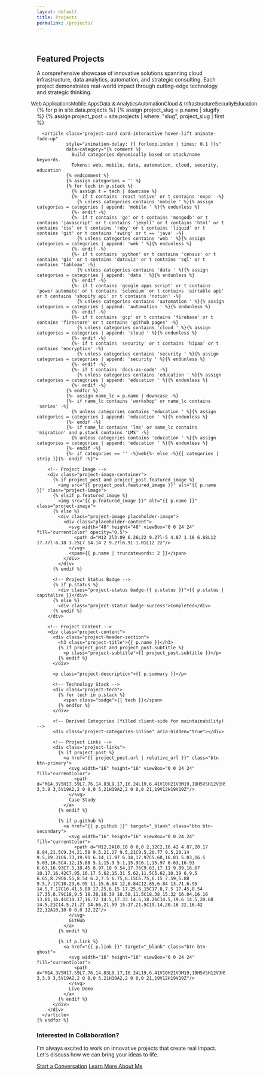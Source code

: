 ```yaml
---
layout: default
title: Projects
permalink: /projects/
---
```

<br>

<div class="container">
  <!-- Page Header -->
  <section class="section-header animate-fade-up">
    <h1 class="section-title">Featured Projects</h1>
    <p class="section-subtitle">
      A comprehensive showcase of innovative solutions spanning cloud infrastructure, 
      data analytics, automation, and strategic consulting. Each project demonstrates 
      real-world impact through cutting-edge technology and strategic thinking.
    </p>
  </section>

  <!-- Project Categories Filter -->
  <div class="project-categories mb-12 animate-fade-up" style="animation-delay: 0.2s">
    <div class="category-filters">
      <button class="category-filter active" data-category="all">All Projects</button>
      <button class="category-filter" data-category="web">Web Applications</button>
      <button class="category-filter" data-category="mobile">Mobile Apps</button>
      <button class="category-filter" data-category="data">Data & Analytics</button>
      <button class="category-filter" data-category="automation">Automation</button>
      <button class="category-filter" data-category="cloud">Cloud & Infrastructure</button>
      <button class="category-filter" data-category="security">Security</button>
      <button class="category-filter" data-category="education">Education</button>
    </div>
  </div>

  <!-- Projects Grid -->
  <div class="project-grid">
    {% for p in site.data.projects %}
      {% assign project_slug = p.name | slugify %}
      {% assign project_post = site.projects | where: "slug", project_slug | first %}
      
      <article class="project-card card-interactive hover-lift animate-fade-up" 
               style="animation-delay: {{ forloop.index | times: 0.1 }}s"
               data-category="{% comment %}
                 Build categories dynamically based on stack/name keywords.
                 Tokens: web, mobile, data, automation, cloud, security, education
               {% endcomment %}
               {% assign categories = '' %}
               {% for tech in p.stack %}
                 {% assign t = tech | downcase %}
                 {%- if t contains 'react native' or t contains 'expo' -%}
                   {% unless categories contains 'mobile ' %}{% assign categories = categories | append: 'mobile ' %}{% endunless %}
                 {%- endif -%}
                 {%- if t contains 'go' or t contains 'mongodb' or t contains 'javascript' or t contains 'jekyll' or t contains 'html' or t contains 'css' or t contains 'ruby' or t contains 'liquid' or t contains 'git' or t contains 'swing' or t == 'java' -%}
                   {% unless categories contains 'web ' %}{% assign categories = categories | append: 'web ' %}{% endunless %}
                 {%- endif -%}
                 {%- if t contains 'python' or t contains 'census' or t contains 'gis' or t contains 'dataviz' or t contains 'sql' or t contains 'tableau' -%}
                   {% unless categories contains 'data ' %}{% assign categories = categories | append: 'data ' %}{% endunless %}
                 {%- endif -%}
                 {%- if t contains 'google apps script' or t contains 'power automate' or t contains 'selenium' or t contains 'airtable api' or t contains 'shopify api' or t contains 'notion' -%}
                   {% unless categories contains 'automation ' %}{% assign categories = categories | append: 'automation ' %}{% endunless %}
                 {%- endif -%}
                 {%- if t contains 'gcp' or t contains 'firebase' or t contains 'firestore' or t contains 'github pages' -%}
                   {% unless categories contains 'cloud ' %}{% assign categories = categories | append: 'cloud ' %}{% endunless %}
                 {%- endif -%}
                 {%- if t contains 'security' or t contains 'hipaa' or t contains 'encryption' -%}
                   {% unless categories contains 'security ' %}{% assign categories = categories | append: 'security ' %}{% endunless %}
                 {%- endif -%}
                 {%- if t contains 'docs-as-code' -%}
                   {% unless categories contains 'education ' %}{% assign categories = categories | append: 'education ' %}{% endunless %}
                 {%- endif -%}
               {% endfor %}
               {%- assign name_lc = p.name | downcase -%}
               {%- if name_lc contains 'workshop' or name_lc contains 'series' -%}
                 {% unless categories contains 'education ' %}{% assign categories = categories | append: 'education ' %}{% endunless %}
               {%- endif -%}
               {%- if name_lc contains 'lms' or name_lc contains 'migration' and p.stack contains 'LMS' -%}
                 {% unless categories contains 'education ' %}{% assign categories = categories | append: 'education ' %}{% endunless %}
               {%- endif -%}
               {%- if categories == '' -%}web{%- else -%}{{ categories | strip }}{%- endif -%}">
        
        <!-- Project Image -->
        <div class="project-image-container">
          {% if project_post and project_post.featured_image %}
            <img src="{{ project_post.featured_image }}" alt="{{ p.name }}" class="project-image">
          {% elsif p.featured_image %}
            <img src="{{ p.featured_image }}" alt="{{ p.name }}" class="project-image">
          {% else %}
            <div class="project-image placeholder-image">
              <div class="placeholder-content">
                <svg width="48" height="48" viewBox="0 0 24 24" fill="currentColor" opacity="0.5">
                  <path d="M12 2l3.09 6.26L22 9.27l-5 4.87 1.18 6.88L12 17.77l-6.18 3.25L7 14.14 2 9.27l6.91-1.01L12 2z"/>
                </svg>
                <span>{{ p.name | truncatewords: 2 }}</span>
              </div>
            </div>
          {% endif %}
          
          <!-- Project Status Badge -->
          {% if p.status %}
            <div class="project-status badge-{{ p.status }}">{{ p.status | capitalize }}</div>
          {% else %}
            <div class="project-status badge-success">Completed</div>
          {% endif %}
        </div>
        
        <!-- Project Content -->
        <div class="project-content">
          <div class="project-header-section">
            <h3 class="project-title">{{ p.name }}</h3>
            {% if project_post and project_post.subtitle %}
              <p class="project-subtitle">{{ project_post.subtitle }}</p>
            {% endif %}
          </div>
          
          <p class="project-description">{{ p.summary }}</p>
          
          <!-- Technology Stack -->
          <div class="project-tech">
            {% for tech in p.stack %}
              <span class="badge">{{ tech }}</span>
            {% endfor %}
          </div>

          <!-- Derived Categories (filled client-side for maintainability) -->
          <div class="project-categories-inline" aria-hidden="true"></div>
          
          <!-- Project Links -->
          <div class="project-links">
            {% if project_post %}
              <a href="{{ project_post.url | relative_url }}" class="btn btn-primary">
                <svg width="16" height="16" viewBox="0 0 24 24" fill="currentColor">
                  <path d="M14,3V5H17.59L7.76,14.83L9.17,16.24L19,6.41V10H21V3M19,19H5V5H12V3H5C3.89,3 3,3.9 3,5V19A2,2 0 0,0 5,21H19A2,2 0 0,0 21,19V12H19V19Z"/>
                </svg>
                Case Study
              </a>
            {% endif %}
            
            {% if p.github %}
              <a href="{{ p.github }}" target="_blank" class="btn btn-secondary">
                <svg width="16" height="16" viewBox="0 0 24 24" fill="currentColor">
                  <path d="M12,2A10,10 0 0,0 2,12C2,16.42 4.87,20.17 8.84,21.5C9.34,21.58 9.5,21.27 9.5,21C9.5,20.77 9.5,20.14 9.5,19.31C6.73,19.91 6.14,17.97 6.14,17.97C5.68,16.81 5.03,16.5 5.03,16.5C4.12,15.88 5.1,15.9 5.1,15.9C6.1,15.97 6.63,16.93 6.63,16.93C7.5,18.45 8.97,18 9.54,17.76C9.63,17.11 9.89,16.67 10.17,16.42C7.95,16.17 5.62,15.31 5.62,11.5C5.62,10.39 6,9.5 6.65,8.79C6.55,8.54 6.2,7.5 6.75,6.15C6.75,6.15 7.59,5.88 9.5,7.17C10.29,6.95 11.15,6.84 12,6.84C12.85,6.84 13.71,6.95 14.5,7.17C16.41,5.88 17.25,6.15 17.25,6.15C17.8,7.5 17.45,8.54 17.35,8.79C18,9.5 18.38,10.39 18.38,11.5C18.38,15.32 16.04,16.16 13.81,16.41C14.17,16.72 14.5,17.33 14.5,18.26C14.5,19.6 14.5,20.68 14.5,21C14.5,21.27 14.66,21.59 15.17,21.5C19.14,20.16 22,16.42 22,12A10,10 0 0,0 12,2Z"/>
                </svg>
                GitHub
              </a>
            {% endif %}
            
            {% if p.link %}
              <a href="{{ p.link }}" target="_blank" class="btn btn-ghost">
                <svg width="16" height="16" viewBox="0 0 24 24" fill="currentColor">
                  <path d="M14,3V5H17.59L7.76,14.83L9.17,16.24L19,6.41V10H21V3M19,19H5V5H12V3H5C3.89,3 3,3.9 3,5V19A2,2 0 0,0 5,21H19A2,2 0 0,0 21,19V12H19V19Z"/>
                </svg>
                Live Demo
              </a>
            {% endif %}
          </div>
        </div>
      </article>
    {% endfor %}
  </div>
  
  <!-- Call to Action -->
  <section class="cta-section text-center mt-20 animate-fade-up">
    <div class="card" style="max-width: 600px; margin: 0 auto;">
      <h3>Interested in Collaboration?</h3>
      <p class="text-secondary mb-6">
        I'm always excited to work on innovative projects that create real impact. 
        Let's discuss how we can bring your ideas to life.
      </p>
      <div class="flex gap-4 justify-center">
        <a href="/contact/" class="btn btn-primary">Start a Conversation</a>
        <a href="/about/" class="btn btn-secondary">Learn More About Me</a>
      </div>
    </div>
  </section>
</div>

<!-- Enhanced Project Styles -->
<style>
.project-categories {
  display: flex;
  justify-content: center;
  margin-bottom: var(--space-12);
}

.category-filters {
  display: flex;
  gap: var(--space-2);
  background: var(--bg-secondary);
  padding: var(--space-1);
  border-radius: var(--radius-xl);
  border: 1px solid var(--border-primary);
}

.category-filter {
  padding: var(--space-2) var(--space-4);
  border: none;
  background: transparent;
  color: var(--text-secondary);
  font-size: var(--text-sm);
  font-weight: 500;
  border-radius: var(--radius-lg);
  cursor: pointer;
  transition: all var(--duration-200) var(--ease-out);
  white-space: nowrap;
}

.category-filter:hover,
.category-filter.active {
  background: var(--primary-500);
  color: white;
}

.project-image-container {
  position: relative;
  overflow: hidden;
  border-radius: var(--radius-xl) var(--radius-xl) 0 0;
  height: 200px;
}

.placeholder-image {
  display: flex;
  align-items: center;
  justify-content: center;
  height: 100%;
  background: linear-gradient(135deg, var(--primary-50), var(--primary-100));
  color: var(--primary-600);
}

.placeholder-content {
  display: flex;
  flex-direction: column;
  align-items: center;
  gap: var(--space-2);
  font-weight: 600;
  font-size: var(--text-sm);
}

.project-status {
  position: absolute;
  top: var(--space-3);
  right: var(--space-3);
  padding: var(--space-1) var(--space-2);
  font-size: var(--text-xs);
  font-weight: 600;
  border-radius: var(--radius-full);
}

.badge-completed {
  background: #dcfce7;
  color: #166534;
}

.badge-in-progress {
  background: #fef3c7;
  color: #92400e;
}

.badge-planning {
  background: #dbeafe;
  color: #1e40af;
}

.badge-on-hold {
  background: #f3f4f6;
  color: #4b5563;
}

.badge-archived {
  background: #f9fafb;
  color: #6b7280;
}

/* Legacy support */
.badge-success {
  background: #dcfce7;
  color: #166534;
}

.badge-warning {
  background: #fef3c7;
  color: #92400e;
}

.project-header-section {
  margin-bottom: var(--space-3);
}

.project-subtitle {
  font-size: var(--text-sm);
  color: var(--text-secondary);
  margin: var(--space-1) 0 0 0;
}

.project-categories-inline {
  margin-top: var(--space-3);
  display: flex;
  flex-wrap: wrap;
  gap: var(--space-2);
}

.project-categories-inline .cat-chip {
  background: var(--bg-subtle);
  border: 1px solid var(--border-primary);
  color: var(--text-secondary);
  font-size: var(--text-xs);
  padding: 2px 8px;
  border-radius: var(--radius-full);
  line-height: 1.2;
  text-transform: uppercase;
  letter-spacing: 0.5px;
  font-weight: 600;
}

.cta-section {
  margin-top: var(--space-20);
}

@media (max-width: 768px) {
  .category-filters {
    flex-wrap: wrap;
    justify-content: center;
  }
  
  .project-links {
    flex-direction: column;
  }
  
  .project-links .btn {
    justify-content: center;
  }
}
</style>

<!-- Project Filter JavaScript -->
<script>
document.addEventListener('DOMContentLoaded', function() {
  const filterButtons = document.querySelectorAll('.category-filter');
  const projectCards = document.querySelectorAll('.project-card');
  
  filterButtons.forEach(button => {
    button.addEventListener('click', function() {
      const targetCategory = this.dataset.category;
      
      // Update active filter button
      filterButtons.forEach(btn => btn.classList.remove('active'));
      this.classList.add('active');
      
      // Filter project cards (supports multi-category tokens)
      projectCards.forEach(card => {
        const raw = card.dataset.category || '';
        const tokens = raw.split(/\s+/).filter(Boolean);
        const match = targetCategory === 'all' || tokens.includes(targetCategory);
        if (match) {
          if (card.style.display === 'none') {
            card.style.display = 'block';
            requestAnimationFrame(() => {
              card.style.opacity = '0';
              card.style.transition = 'opacity 0.25s ease';
              requestAnimationFrame(() => { card.style.opacity = '1'; });
            });
          }
        } else {
          card.style.display = 'none';
        }
      });
    });
  });

  // Render category chips client-side (keeps Liquid simpler)
  projectCards.forEach(card => {
    const target = card.querySelector('.project-categories-inline');
    if (!target) return;
    const raw = (card.dataset.category || '').trim();
    if (!raw) return;
    const unique = Array.from(new Set(raw.split(/\s+/)));
    unique.forEach(token => {
      const span = document.createElement('span');
      span.className = 'cat-chip';
      // Human-readable labels
      const labelMap = {
        web: 'Web',
        mobile: 'Mobile',
        data: 'Data',
        automation: 'Automation',
        cloud: 'Cloud',
        security: 'Security',
        education: 'Education'
      };
      span.textContent = labelMap[token] || token;
      target.appendChild(span);
    });
  });
});
</script>
